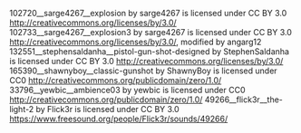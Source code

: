 102720__sarge4267__explosion by sarge4267 is licensed under CC BY 3.0 http://creativecommons.org/licenses/by/3.0/
102733__sarge4267__explosion3 by sarge4267 is licensed under CC BY 3.0 http://creativecommons.org/licenses/by/3.0/, modified by angarg12
132551__stephensaldanha__pistol-gun-shot-designed by StephenSaldanha is licensed under CC BY 3.0 http://creativecommons.org/licenses/by/3.0/
165390__shawnyboy__classic-gunshot by ShawnyBoy is licensed under CC0 http://creativecommons.org/publicdomain/zero/1.0/
33796__yewbic__ambience03 by yewbic is licensed under CC0 http://creativecommons.org/publicdomain/zero/1.0/
49266__flick3r__the-light-2 by Flick3r is licensed under CC BY 3.0 https://www.freesound.org/people/Flick3r/sounds/49266/